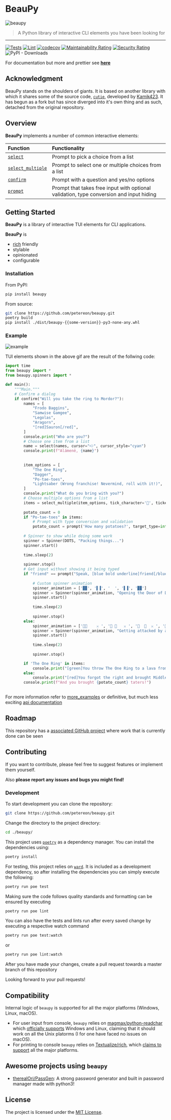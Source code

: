 # BeauPy

![beaupy](https://user-images.githubusercontent.com/47027005/185082011-cb588f57-d38f-42d8-8312-3981ae1bc479.png)

> A Python library of interactive CLI elements you have been looking for

---

[![Tests](https://github.com/petereon/beaupy/actions/workflows/python-test.yml/badge.svg)](https://github.com/petereon/beaupy/actions/workflows/python-test.yml)
[![Lint](https://github.com/petereon/beaupy/actions/workflows/python-lint.yml/badge.svg)](https://github.com/petereon/beaupy/actions/workflows/python-lint.yml)
[![codecov](https://codecov.io/gh/petereon/beaupy/branch/master/graph/badge.svg?token=HSG6MGTXBC)](https://codecov.io/gh/petereon/beaupy)
[![Maintainability Rating](https://sonarcloud.io/api/project_badges/measure?project=petereon_beaupy&metric=sqale_rating)](https://sonarcloud.io/summary/new_code?id=petereon_beaupy)
[![Security Rating](https://sonarcloud.io/api/project_badges/measure?project=petereon_beaupy&metric=security_rating)](https://sonarcloud.io/summary/new_code?id=petereon_beaupy)
![PyPI - Downloads](https://img.shields.io/pypi/dm/beaupy?color=g&label=%F0%9F%93%A5%20Downloads)

For documentation but more and prettier see [**here**](https://petereon.github.io/beaupy/)

## Acknowledgment

BeauPy stands on the shoulders of giants. It is based on another library with which it shares some of the source code, [`cutie`](https://github.com/kamik423/cutie), developed by [Kamik423](https://github.com/Kamik423). It has begun as a fork but has since diverged into it's own thing and as such, detached from the original repository.

## Overview

**BeauPy** implements a number of common interactive elements:

| Function                                                                                                  | Functionality                                                                              |
|:----------------------------------------------------------------------------------------------------------|:------------------------------------------------------------------------------------------|
| [`select`](https://petereon.github.io/beaupy/api/#select)                        | Prompt to pick a choice from a list                                                        |
| [`select_multiple`](https://petereon.github.io/beaupy/api/#select_multiple)      | Prompt to select one or multiple choices from a list                                       |
| [`confirm`](https://petereon.github.io/beaupy/api/#confirm)                      | Prompt with a question and yes/no options                                                  |
| [`prompt`](https://petereon.github.io/beaupy/api/#prompt)                        | Prompt that takes free input with optional validation, type conversion and input hiding |

## Getting Started

**BeauPy** is a library of interactive TUI elements for CLI applications.

**BeauPy** is

- [rich](https://rich.readthedocs.io/en/stable/) friendly
- stylable
- opinionated
- configurable

### Installation

From PyPI:

```sh
pip install beaupy
```

From source:

```sh
git clone https://github.com/petereon/beaupy.git
poetry build
pip install ./dist/beaupy-{{some-version}}-py3-none-any.whl
```

### Example

![example](https://raw.githubusercontent.com/petereon/beaupy/master/example.gif)

TUI elements shown in the above gif are the result of the follwing code:

```python
import time
from beaupy import *
from beaupy.spinners import *

def main():
    """Main."""
    # Confirm a dialog
    if confirm("Will you take the ring to Mordor?"):
        names = [
            "Frodo Baggins",
            "Samwise Gamgee",
            "Legolas",
            "Aragorn",
            "[red]Sauron[/red]",
        ]
        console.print("Who are you?")
        # Choose one item from a list
        name = select(names, cursor="🢧", cursor_style="cyan")
        console.print(f"Alámenë, {name}")
        
        
        item_options = [
            "The One Ring",
            "Dagger",
            "Po-tae-toes",
            "Lightsaber (Wrong franchise! Nevermind, roll with it!)",
        ]
        console.print("What do you bring with you?")
        # Choose multiple options from a list
        items = select_multiple(item_options, tick_character='🎒', ticked_indices=[0], maximal_count=3)
        
        potato_count = 0
        if "Po-tae-toes" in items:
            # Prompt with type conversion and validation
            potato_count = prompt('How many potatoes?', target_type=int, validator=lambda count: count > 0)
        
        # Spinner to show while doing some work
        spinner = Spinner(DOTS, "Packing things...")
        spinner.start()
        
        time.sleep(2)
        
        spinner.stop()
        # Get input without showing it being typed
        if "friend" == prompt("Speak, [blue bold underline]friend[/blue bold underline], and enter", secure=True).lower():
            
            # Custom spinner animation
            spinner_animation = ['▉▉', '▌▐', '  ', '▌▐', '▉▉']
            spinner = Spinner(spinner_animation, "Opening the Door of Durin...")
            spinner.start()
            
            time.sleep(2)
            
            spinner.stop()
        else:
            spinner_animation = ['🐙🌊    ⚔️ ', '🐙 🌊   ⚔️ ', '🐙  🌊  ⚔️ ', '🐙   🌊 ⚔️ ', '🐙    🌊⚔️ ']
            spinner = Spinner(spinner_animation, "Getting attacked by an octopus...")
            spinner.start()
            
            time.sleep(2)
            
            spinner.stop()

        if 'The One Ring' in items:
            console.print("[green]You throw The One Ring to a lava from an eagle![/green]")
        else:
            console.print("[red]You forgot the right and brought Middle-Earth to its knees![/red]")
        console.print(f"And you brought {potato_count} taters!")
        
```

For more information refer to [more_examples](https://petereon.github.io/beaupy/examples/) or definitive, but much less exciting [api documentation](https://petereon.github.io/beaupy/api/)

## Roadmap

This repository has a [associated GitHub project](https://github.com/users/petereon/projects/3/views/1) where work that is currently done can be seen

## Contributing

If you want to contribute, please feel free to suggest features or implement them yourself.

Also **please report any issues and bugs you might find!**

### Development

To start development you can clone the repository:

```sh
git clone https://github.com/petereon/beaupy.git
```

Change the directory to the project directory:

```sh
cd ./beaupy/
```

This project uses [`poetry`](https://python-poetry.org/) as a dependency manager. You can install the dependencies using:

```sh
poetry install
```

For testing, this project relies on [`ward`](https://github.com/darrenburns/ward). It is included as a development dependency, so
after installing the dependencies you can simply execute the following:

```sh
poetry run poe test
```

Making sure the code follows quality standards and formatting can be ensured by executing

```sh
poetry run poe lint
```

You can also have the tests and lints run after every saved change by executing a respective watch command

```sh
poetry run poe test:watch
```

or

```sh
poetry run poe lint:watch
```

After you have made your changes, create a pull request towards a master branch of this repository

Looking forward to your pull requests!

## Compatibility

Internal logic of `beaupy` is supported for all the major platforms (Windows, Linux, macOS).

- For user input from console, `beaupy` relies on [magmax/python-readchar](https://github.com/magmax/python-readchar) which [officially supports](https://github.com/magmax/python-readchar#os-support) Windows and Linux, claiming that it should work on all the Unix platorms (I for one have faced no issues on macOS).
- For printing to console `beaupy` relies on [Textualize/rich](https://github.com/Textualize/rich), which [claims to support](https://github.com/Textualize/rich#compatibility) all the major platforms.

## Awesome projects using `beaupy`

- [therealOri/PassGen](https://github.com/therealOri/PassGen): A strong password generator and built in password manager made with python3!

## License

The project is licensed under the [MIT License](LICENSE).
